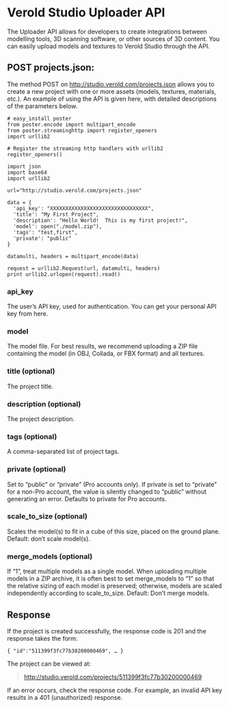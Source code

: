 # Verold Studio Uploader API

The Uploader API allows for developers to create integrations between modelling tools, ​3D scanning software, or other sources of 3D content. You can easily upload models and textures to Verold Studio through the API.

## POST projects.json:

The method POST on http://studio.verold.com/projects.json allows you to create a new project ​with one or more assets (models, textures, materials, etc.). An example of using the API is given here, with detailed descriptions of the parameters below.

    # easy_install poster
    from poster.encode import multipart_encode
    from poster.streaminghttp import register_openers
    import urllib2
 
    # Register the streaming http handlers with urllib2
    register_openers()
 
    import json
    import base64
    import urllib2
 
    url="http://studio.verold.com/projects.json"
 
    data = {
      'api_key': "XXXXXXXXXXXXXXXXXXXXXXXXXXXXXXXX",
      'title': "My First Project",
      'description': "Hello World!  This is my first project!",
      'model': open("./model.zip"),
      'tags': "test,first",
      'private': "public"
    }
 
    datamulti, headers = multipart_encode(data)
 
    request = urllib2.Request(url, datamulti, headers)
    print urllib2.urlopen(request).read()
    
    
### api_key
The user’s API key, used for authentication. You can get your personal API key from here.

### model
The model file. For best results, we recommend uploading a ZIP file containing the model (in OBJ, Collada, or FBX format) and all textures.

### title (optional)
The project title.

### description (optional)
The project description.

### tags (optional)
A comma-separated list of project tags.

### private (optional)
Set to “public” or “private” (Pro accounts only).  If private is set to “private” for a non-Pro account, the value is silently changed to “public” without generating an error. Defaults to private for Pro accounts.

### scale_to_size (optional)
Scales the model(s) to fit in a cube of this size, placed on the ground plane. Default: don’t scale model(s).

### merge_models (optional)
If “1”, treat multiple models as a single model.  When uploading multiple models in a ZIP archive, it is often best to set merge_models to “1” so that the relative sizing of each model is preserved; otherwise, models are scaled independently according to scale_to_size. Default: Don’t merge models.    

## Response

If the project is created successfully, the response code is 201 and the response takes the form:

    { "id":"511399f3fc77b30200000469", … }

The project can be viewed at:

> http://studio.verold.com/projects/511399f3fc77b30200000469

If an error occurs, check the response code.  For example, an invalid API key results in a 401 (unauthorized) response.
